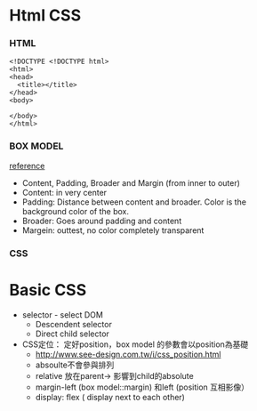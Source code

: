 # Html CSS
### HTML
```
<!DOCTYPE <!DOCTYPE html>
<html>
<head>
  <title></title>
</head>
<body>

</body>
</html>
```
### BOX MODEL
[reference](https://www.udacity.com/course/viewer#!/c-ud304/l-2617868617/e-2771378569/m-2792478544)
* Content, Padding,  Broader and Margin (from inner to outer)
 * Content: in very center
 * Padding: Distance between content and broader. Color is the background color of the box.
 * Broader: Goes around padding and content
 * Margein: outtest, no color completely transparent


### CSS
# Basic CSS
- selector - select DOM
    - Descendent selector
    - Direct child selector
- CSS定位： 定好position，box model 的參數會以position為基礎
    - http://www.see-design.com.tw/i/css_position.html
    - absoulte不會參與排列
    - relative 放在parent-> 影響到child的absolute
    - margin-left (box model::margin) 和left (position 互相影像）
    - display: flex ( display next to each other)